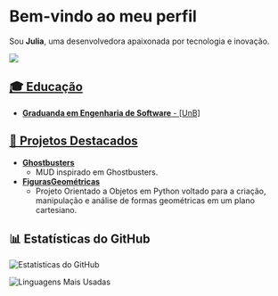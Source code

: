 # Bem-vindo ao meu perfil
  Sou **Julia**, uma desenvolvedora apaixonada por tecnologia e inovação.</p>
<div align=""> 
<a href="https://www.instagram.com/juliaga.briela/" target="_blank"><img src="https://img.shields.io/badge/-Instagram-%23E4405F?style=for-the-badge&logo=instagram&logoColor=white"</a>
</div>

## 🎓 Educação
- **Graduanda em Engenharia de Software** - [UnB]
  
## 🌟 Projetos Destacados
- [**Ghostbusters**](https://github.com/SBD1/2024-1---Ghost-Busters)
  - MUD inspirado em Ghostbusters.
- [**FigurasGeométricas**](https://github.com/JuliaGabP/OrientacaoObjetos-UnB-2024-1)
  - Projeto Orientado a Objetos em Python voltado para a criação, manipulação e análise de formas geométricas em um plano cartesiano.
    
## 📊 Estatísticas do GitHub
<!-- Estatísticas do GitHub -->
![Estatísticas do GitHub](https://github-readme-stats.vercel.app/api?username=JuliaGabP&show_icons=true&theme=merko)

<!-- Linguagens Mais Usadas -->
![Linguagens Mais Usadas](https://github-readme-stats.vercel.app/api/top-langs/?username=JuliaGabP&layout=compact&theme=merko)
